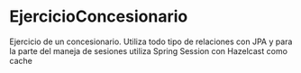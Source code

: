 # EjercicioConcesionario
Ejercicio de un concesionario. Utiliza todo tipo de relaciones con JPA y para la parte del maneja de sesiones utiliza Spring Session con Hazelcast como cache
